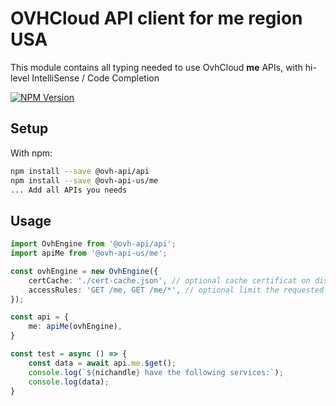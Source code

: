 # OVHCloud API client for **me** region USA

This module contains all typing needed to use OvhCloud **me** APIs, with hi-level IntelliSense / Code Completion

[![NPM Version](https://img.shields.io/npm/v/@ovh-api-us/me.svg?style=flat)](https://www.npmjs.org/package/@ovh-api-us/me)

## Setup

With npm:

```bash
npm install --save @ovh-api/api
npm install --save @ovh-api-us/me
... Add all APIs you needs
```

## Usage

```typescript
import OvhEngine from '@ovh-api/api';
import apiMe from '@ovh-api-us/me';

const ovhEngine = new OvhEngine({ 
    certCache: './cert-cache.json', // optional cache certificat on disk.
    accessRules: 'GET /me, GET /me/*', // optional limit the requested privileges.
});

const api = {
    me: apiMe(ovhEngine),
}

const test = async () => {
    const data = await api.me.$get();
    console.log(`${nichandle} have the following services:`);
    console.log(data);
}
```
